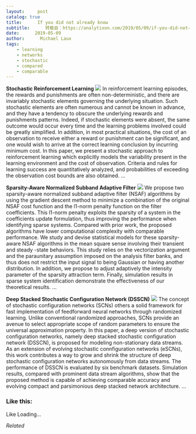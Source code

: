 ```yaml
---
layout:     post
catalog: true
title:      If you did not already know
subtitle:      转载自：https://analytixon.com/2019/05/09/if-you-did-not-already-know-725/
date:      2019-05-09
author:      Michael Laux
tags:
    - learning
    - networks
    - stochastic
    - compared
    - comparable
---
```


**Stochastic Reinforcement Learning** ![](https://analytixon.files.wordpress.com/2015/01/google.png?w=529)
In reinforcement learning episodes, the rewards and punishments are often non-deterministic, and there are invariably stochastic elements governing the underlying situation. Such stochastic elements are often numerous and cannot be known in advance, and they have a tendency to obscure the underlying rewards and punishments patterns. Indeed, if stochastic elements were absent, the same outcome would occur every time and the learning problems involved could be greatly simplified. In addition, in most practical situations, the cost of an observation to receive either a reward or punishment can be significant, and one would wish to arrive at the correct learning conclusion by incurring minimum cost. In this paper, we present a stochastic approach to reinforcement learning which explicitly models the variability present in the learning environment and the cost of observation. Criteria and rules for learning success are quantitatively analyzed, and probabilities of exceeding the observation cost bounds are also obtained. … 

**Sparsity-Aware Normalized Subband Adaptive Filter** ![](https://analytixon.files.wordpress.com/2015/01/google.png?w=529)
We propose two sparsity-aware normalized subband adaptive filter (NSAF) algorithms by using the gradient descent method to minimize a combination of the original NSAF cost function and the l1-norm penalty function on the filter coefficients. This l1-norm penalty exploits the sparsity of a system in the coefficients update formulation, thus improving the performance when identifying sparse systems. Compared with prior work, the proposed algorithms have lower computational complexity with comparable performance. We study and devise statistical models for these sparsity-aware NSAF algorithms in the mean square sense involving their transient and steady -state behaviors. This study relies on the vectorization argument and the paraunitary assumption imposed on the analysis filter banks, and thus does not restrict the input signal to being Gaussian or having another distribution. In addition, we propose to adjust adaptively the intensity parameter of the sparsity attraction term. Finally, simulation results in sparse system identification demonstrate the effectiveness of our theoretical results. … 

**Deep Stacked Stochastic Configuration Network (DSSCN)** ![](https://analytixon.files.wordpress.com/2015/01/google.png?w=529)
The concept of stochastic configuration networks (SCNs) others a solid framework for fast implementation of feedforward neural networks through randomized learning. Unlike conventional randomized approaches, SCNs provide an avenue to select appropriate scope of random parameters to ensure the universal approximation property. In this paper, a deep version of stochastic configuration networks, namely deep stacked stochastic configuration network (DSSCN), is proposed for modeling non-stationary data streams. As an extension of evolving stochastic connfiguration networks (eSCNs), this work contributes a way to grow and shrink the structure of deep stochastic configuration networks autonomously from data streams. The performance of DSSCN is evaluated by six benchmark datasets. Simulation results, compared with prominent data stream algorithms, show that the proposed method is capable of achieving comparable accuracy and evolving compact and parsimonious deep stacked network architecture. … 





### Like this:

Like Loading...


*Related*

